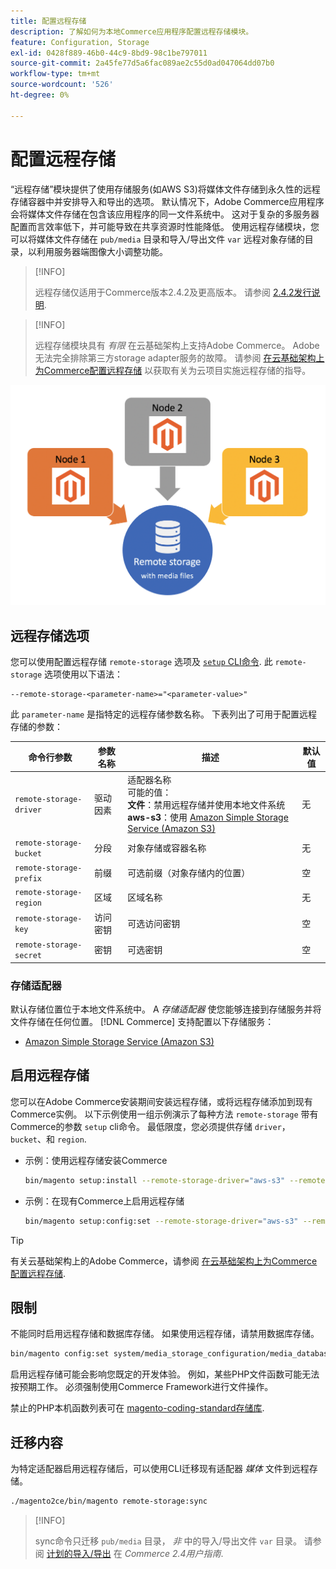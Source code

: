 ```yaml
---
title: 配置远程存储
description: 了解如何为本地Commerce应用程序配置远程存储模块。
feature: Configuration, Storage
exl-id: 0428f889-46b0-44c9-8bd9-98c1be797011
source-git-commit: 2a45fe77d5a6fac089ae2c55d0ad047064dd07b0
workflow-type: tm+mt
source-wordcount: '526'
ht-degree: 0%

---
```


# 配置远程存储

“远程存储”模块提供了使用存储服务(如AWS S3)将媒体文件存储到永久性的远程存储容器中并安排导入和导出的选项。 默认情况下，Adobe Commerce应用程序会将媒体文件存储在包含该应用程序的同一文件系统中。 这对于复杂的多服务器配置而言效率低下，并可能导致在共享资源时性能降低。 使用远程存储模块，您可以将媒体文件存储在 `pub/media` 目录和导入/导出文件 `var` 远程对象存储的目录，以利用服务器端图像大小调整功能。

>[!INFO]
>
>远程存储仅适用于Commerce版本2.4.2及更高版本。 请参阅 [2.4.2发行说明](https://devdocs.magento.com/guides/v2.4/release-notes/open-source-2-4-2.html).

>[!INFO]
>
>远程存储模块具有 _有限_ 在云基础架构上支持Adobe Commerce。 Adobe无法完全排除第三方storage adapter服务的故障。 请参阅 [在云基础架构上为Commerce配置远程存储](cloud-support.md) 以获取有关为云项目实施远程存储的指导。

![架构图像](../../assets/configuration/remote-storage-schema.png)

## 远程存储选项

您可以使用配置远程存储 `remote-storage` 选项及 [`setup` CLI命令](../../installation/tutorials/deployment.md). 此 `remote-storage` 选项使用以下语法：

```text
--remote-storage-<parameter-name>="<parameter-value>"
```

此 `parameter-name` 是指特定的远程存储参数名称。 下表列出了可用于配置远程存储的参数：

| 命令行参数 | 参数名称 | 描述 | 默认值 |
|--- |--- |--- |--- |
| `remote-storage-driver` | 驱动因素 | 适配器名称<br>可能的值：<br>**文件**：禁用远程存储并使用本地文件系统&#x200B;<br>**aws-s3**：使用 [Amazon Simple Storage Service (Amazon S3)](remote-storage-aws-s3.md) | 无 |
| `remote-storage-bucket` | 分段 | 对象存储或容器名称 | 无 |
| `remote-storage-prefix` | 前缀 | 可选前缀（对象存储内的位置） | 空 |
| `remote-storage-region` | 区域 | 区域名称 | 无 |
| `remote-storage-key` | 访问密钥 | 可选访问密钥 | 空 |
| `remote-storage-secret` | 密钥 | 可选密钥 | 空 |

### 存储适配器

默认存储位置位于本地文件系统中。 A _存储适配器_ 使您能够连接到存储服务并将文件存储在任何位置。 [!DNL Commerce] 支持配置以下存储服务：

- [Amazon Simple Storage Service (Amazon S3)](remote-storage-aws-s3.md)

## 启用远程存储

您可以在Adobe Commerce安装期间安装远程存储，或将远程存储添加到现有Commerce实例。 以下示例使用一组示例演示了每种方法 `remote-storage` 带有Commerce的参数 `setup` cli命令。 最低限度，您必须提供存储 `driver`， `bucket`、和 `region`.

- 示例：使用远程存储安装Commerce

  ```bash
  bin/magento setup:install --remote-storage-driver="aws-s3" --remote-storage-bucket="myBucket" --remote-storage-region="us-east-1"
  ```

- 示例：在现有Commerce上启用远程存储

  ```bash
  bin/magento setup:config:set --remote-storage-driver="aws-s3" --remote-storage-bucket="myBucket" --remote-storage-region="us-east-1"
  ```

>[!TIP]
>
>有关云基础架构上的Adobe Commerce，请参阅 [在云基础架构上为Commerce配置远程存储](cloud-support.md).

## 限制

不能同时启用远程存储和数据库存储。 如果使用远程存储，请禁用数据库存储。

```bash
bin/magento config:set system/media_storage_configuration/media_database 0
```

启用远程存储可能会影响您既定的开发体验。 例如，某些PHP文件函数可能无法按预期工作。 必须强制使用Commerce Framework进行文件操作。

禁止的PHP本机函数列表可在 [magento-coding-standard存储库][code-standard].

## 迁移内容

为特定适配器启用远程存储后，可以使用CLI迁移现有适配器 _媒体_ 文件到远程存储。

```bash
./magento2ce/bin/magento remote-storage:sync
```

>[!INFO]
>
>sync命令只迁移 `pub/media` 目录， _非_ 中的导入/导出文件 `var` 目录。 请参阅 [计划的导入/导出](https://experienceleague.adobe.com/docs/commerce-admin/systems/data-transfer/data-scheduled-import-export.html) 在 _Commerce 2.4用户指南_.

<!-- link definitions -->

[import-export]: https://docs.magento.com/user-guide/system/data-scheduled-import-export.html
[code-standard]: https://github.com/magento/magento-coding-standard/blob/develop/Magento2/Sniffs/Functions/DiscouragedFunctionSniff.php
